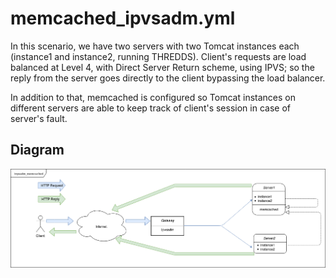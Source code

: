 # memcached_ipvsadm.yml #

In this scenario, we have two servers with two Tomcat instances each (instance1 and instance2, running THREDDS). Client's requests are load balanced at Level 4, with Direct Server Return scheme, using IPVS; so the reply from the server goes directly to the client bypassing the load balancer.

In addition to that, memcached is configured so Tomcat instances on different servers are able to keep track of client's session in case of server's fault.

## Diagram ##
![Diagram ipvsadm_memcached](./diagrams/ipvsadm_memcached.png)
